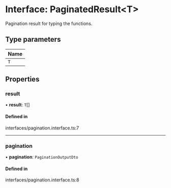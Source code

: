 # Interface: PaginatedResult<T\>

Pagination result for typing the functions.

## Type parameters

| Name |
| :--- |
| `T`  |

## Properties

### result

• **result**: `T`[]

#### Defined in

interfaces/pagination.interface.ts:7

---

### pagination

• **pagination**: `PaginationOutputDto`

#### Defined in

interfaces/pagination.interface.ts:8
